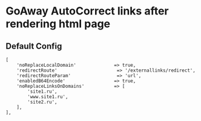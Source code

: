 GoAway AutoCorrect links after rendering html page
===================================

## Default Config

```
[
    'noReplaceLocalDomain'              => true,
    'redirectRoute'                      => '/externallinks/redirect',
    'redirectRouteParam'                 => 'url',
    'enabledB64Encode'                  => true,
    'noReplaceLinksOnDomains'           => [
        'site1.ru',
        'www.site1.ru',
        'site2.ru',
    ],
],
```